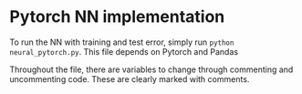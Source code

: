 # Pytorch NN implementation
To run the NN with training and test error, simply run `python neural_pytorch.py`. This file depends on Pytorch and Pandas

Throughout the file, there are variables to change through commenting and uncommenting code. These are clearly marked with comments.